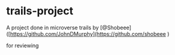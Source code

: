 # trails-project

A project done in microverse trails by [@Shobeee]([https://github.com/JohnDMurphy](https://github.com/shobeee )

for reviewing

